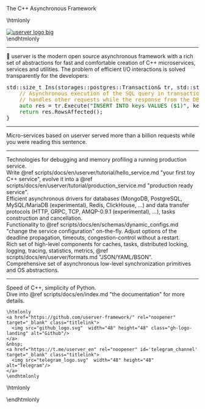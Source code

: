 <div id='mainDescription'>
<div id='landing-content'>
<div class="landing-description">The C++ Asynchronous Framework</div>

\htmlonly
<div class="landing-logo" id='landing_logo_id'>
  <a href="de/d6a/md_en_2index.html"><img src='logo.svg' alt='userver logo big'/></a>
</div>
\endhtmlonly

---

<div class="landing-text">
🐙 userver is the modern open source asynchronous framework with a rich set of abstractions
for fast and comfortable creation of C++ microservices, services and utilities.
The problem of efficient I/O interactions is solved transparently for the
developers:</div>

<div class="landing-text">
<pre class="codeblock">
std::size_t Ins(storages::postgres::Transaction& tr, std::string_view key) {
    <span style="color: darkgoldenrod">// Asynchronous execution of the SQL query in transaction. Current thread</span>
    <span style="color: darkgoldenrod">// handles other requests while the response from the DB is being received:</span>
    <span style="color: #008000">auto</span> res = tr.Execute(<span style="color: darkgreen">"INSERT INTO keys VALUES ($1)"</span>, key);
    <span style="color: #008000">return</span> res.RowsAffected();
}
</pre>
</div>

<!--@snippet postgresql/src/storages/postgres/tests/landing_test.cpp  Landing sample1 -->

<!--div class="landing-text"><div class="landing-motto">Fast. Reliable. Yours!</div></div-->

---

<div class="landing-container">
  <div class="landing-intro-center">
      Micro-services based on userver served more than a billion requests while
      you were reading this sentence.
  </div>
</div>

---

<div class="landing-container">
  <div class="landing-intro-left">
      Technologies for debugging and memory profiling a running production
      service.
  </div>
  <div class="landing-intro-right">
      Write @ref scripts/docs/en/userver/tutorial/hello_service.md "your first toy C++ service",
      evolve it into a @ref scripts/docs/en/userver/tutorial/production_service.md "production ready service".
  </div>
</div>

<div class="landing-container">
  <div class="landing-intro-left">
      Efficient asynchronous drivers for databases (MongoDB, PostgreSQL, MySQL/MariaDB (experimental), Redis, ClickHouse,
      ...) and data transfer protocols (HTTP, GRPC, TCP, AMQP-0.9.1 (experimental), ...), tasks
      construction and cancellation.
  </div>
  <div class="landing-intro-right">
      Functionality to @ref scripts/docs/en/schemas/dynamic_configs.md "change the service configuration"
      on-the-fly. Adjust options of the deadline propagation, timeouts,
      congestion-control without a restart.
  </div>
</div>

<div class="landing-container">
  <div class="landing-intro-left">
      Rich set of high-level components for caches, tasks, distributed locking,
      logging, tracing, statistics, metrics, @ref scripts/docs/en/userver/formats.md "JSON/YAML/BSON".
  </div>
  <div class="landing-intro-right">
      Comprehensive set of asynchronous low-level synchronization primitives
      and OS abstractions.
  </div>
</div>


---
<div class="landing-container">
  <div class="landing-intro-center">
      Speed of C++, simplicity of Python.
  </div>

  <div class="landing-intro-center">
      Dive into @ref scripts/docs/en/index.md "the documentation" for more details.
  
    \htmlonly
    <a href="https://github.com/userver-framework/" rel="noopener" target="_blank" class="titlelink">
      <img src="github_logo.svg"  width="48" height="48" class="gh-logo-landing" alt="Github"/>
    </a>
    &nbsp;
    <a href="https://t.me/userver_en" rel="noopener" id='telegram_channel' target="_blank" class="titlelink">
      <img src="telegram_logo.svg"  width="48" height="48" alt="Telegram"/>
    </a>
    \endhtmlonly
  </div>

</div>
</div>
</div>

\htmlonly
<script type="text/javascript">
  document.getElementById('side-nav').style.display = 'none';
  document.getElementById('mainDescription').closest('#doc-content').removeAttribute('id')
  document.getElementsByClassName('header')[0].style.display = 'none';
</script>
\endhtmlonly
